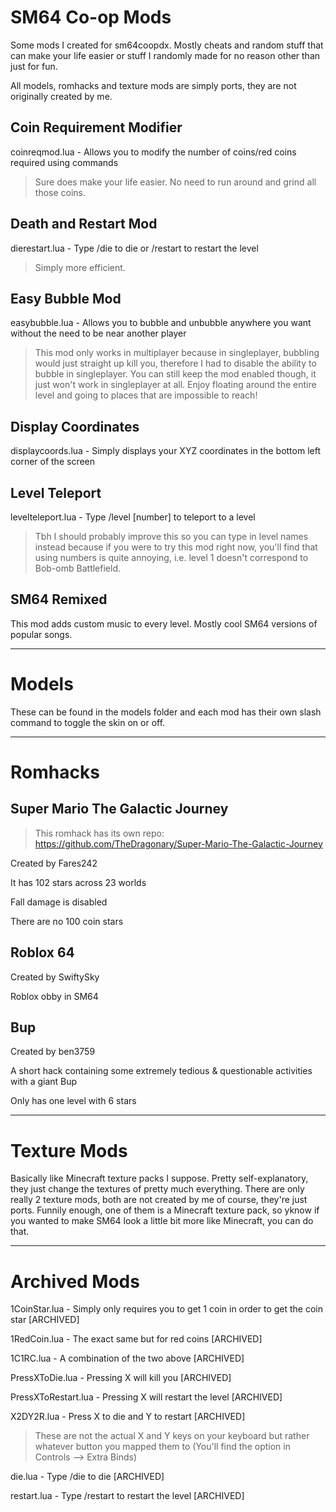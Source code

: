 # SM64 Co-op Mods
Some mods I created for sm64coopdx. Mostly cheats and random stuff that can make your life easier or stuff I randomly made for no reason other than just for fun.

All models, romhacks and texture mods are simply ports, they are not originally created by me.

## Coin Requirement Modifier
coinreqmod.lua - Allows you to modify the number of coins/red coins required using commands
>Sure does make your life easier. No need to run around and grind all those coins.

## Death and Restart Mod
dierestart.lua - Type /die to die or /restart to restart the level
>Simply more efficient.

## Easy Bubble Mod
easybubble.lua - Allows you to bubble and unbubble anywhere you want without the need to be near another player
>This mod only works in multiplayer because in singleplayer, bubbling would just straight up kill you, therefore I had to disable the ability to bubble in singleplayer. You can still keep the mod enabled though, it just won't work in singleplayer at all. Enjoy floating around the entire level and going to places that are impossible to reach!

## Display Coordinates
displaycoords.lua - Simply displays your XYZ coordinates in the bottom left corner of the screen

## Level Teleport
levelteleport.lua - Type /level [number] to teleport to a level
>Tbh I should probably improve this so you can type in level names instead because if you were to try this mod right now, you'll find that using numbers is quite annoying, i.e. level 1 doesn't correspond to Bob-omb Battlefield.

## SM64 Remixed
This mod adds custom music to every level. Mostly cool SM64 versions of popular songs.

<hr>

# Models
These can be found in the models folder and each mod has their own slash command to toggle the skin on or off.

<hr>

# Romhacks
## Super Mario The Galactic Journey
>This romhack has its own repo:
>https://github.com/TheDragonary/Super-Mario-The-Galactic-Journey

Created by Fares242

It has 102 stars across 23 worlds

Fall damage is disabled

There are no 100 coin stars

## Roblox 64
Created by SwiftySky

Roblox obby in SM64

## Bup
Created by ben3759

A short hack containing some extremely tedious & questionable activities with a giant Bup

Only has one level with 6 stars

<hr>

# Texture Mods
Basically like Minecraft texture packs I suppose. Pretty self-explanatory, they just change the textures of pretty much everything. There are only really 2 texture mods, both are not created by me of course, they're just ports. Funnily enough, one of them is a Minecraft texture pack, so yknow if you wanted to make SM64 look a little bit more like Minecraft, you can do that.

<hr>

# Archived Mods
1CoinStar.lua - Simply only requires you to get 1 coin in order to get the coin star [ARCHIVED]

1RedCoin.lua - The exact same but for red coins [ARCHIVED]

1C1RC.lua - A combination of the two above [ARCHIVED]

PressXToDie.lua - Pressing X will kill you [ARCHIVED]

PressXToRestart.lua - Pressing X will restart the level [ARCHIVED]

X2DY2R.lua - Press X to die and Y to restart [ARCHIVED]
>These are not the actual X and Y keys on your keyboard but rather whatever button you mapped them to (You'll find the option in Controls --> Extra Binds)

die.lua - Type /die to die [ARCHIVED]

restart.lua - Type /restart to restart the level [ARCHIVED]
